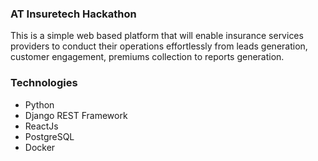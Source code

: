 ### AT Insuretech Hackathon
This is a simple web based platform that will enable insurance services providers to conduct their operations effortlessly from leads generation, customer engagement, premiums collection to reports generation. 

### Technologies
  - Python
  - Django REST Framework
  - ReactJs
  - PostgreSQL
  - Docker
    

